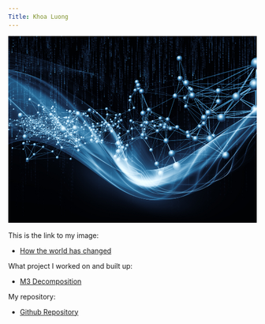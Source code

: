 ```yaml
---
Title: Khoa Luong 
---
```


![My Picture](/pics/association_rules_machine_learning.jpg)

This is the link to my image:
- [How the world has changed](/pics/IML.jpg)

What project I worked on and built up:
- [M3 Decomposition](/timeseries/index.md)

My repository:
- [Github Repository](https://github.com/kevinluong510/kevinluong510.github.io)


